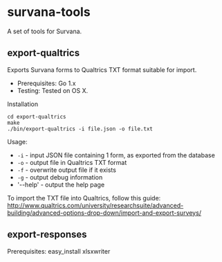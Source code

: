 survana-tools
=============

A set of tools for Survana.

export-qualtrics
----------------
Exports Survana forms to Qualtrics TXT format suitable for import.

* Prerequisites: Go 1.x
* Testing: Tested on OS X.

Installation

```
cd export-qualtrics
make
./bin/export-qualtrics -i file.json -o file.txt
```

Usage:

* `-i` - input JSON file containing 1 form, as exported from the database
* `-o` - output file in Qualtrics TXT format
* `-f` - overwrite output file if it exists
* `-g` - output debug information
* '--help' - output the help page

To import the TXT file into Qualtrics, follow this guide: http://www.qualtrics.com/university/researchsuite/advanced-building/advanced-options-drop-down/import-and-export-surveys/


export-responses
----------------

Prerequisites: easy_install xlsxwriter
